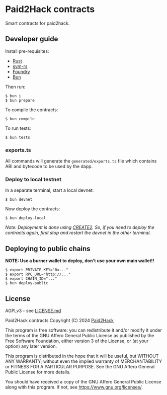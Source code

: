 # Paid2Hack contracts

Smart contracts for paid2hack.

## Developer guide

Install pre-requisites:

* [Rust](https://www.rust-lang.org/tools/install)
* [svm-rs](https://github.com/alloy-rs/svm-rs)
* [Foundry](https://book.getfoundry.sh/)
* [Bun](https://bun.sh/)

Then run:

```shell
$ bun i
$ bun prepare
```

To compile the contracts:

```shell
$ bun compile
```

To run tests:

```
$ bun tests
```

### exports.ts

All commands will generate the `generated/exports.ts` file which contains ABI and bytecode to be used by the dapp.

### Deploy to local testnet

In a separate terminal, start a local devnet:

```shell
$ bun devnet
```

Now deploy the contracts:

```shell
$ bun deploy-local
```

_Note: Deployment is done using [CREATE2](). So, if you need to deploy the contracts again, first stop and restart the devnet in the other terminal._

## Deploying to public chains

**NOTE: Use a burner wallet to deploy, don't use your own main wallet!!**

```shell
$ export PRIVATE_KEY="0x..."
$ export RPC_URL="http://..."
$ export CHAIN_ID="..."
$ bun deploy-public
```

## License

AGPLv3 - see [LICENSE.md](LICENSE.md)

Paid2Hack contracts
Copyright (C) 2024  [Paid2Hack](https://github.com/paid2hack)

This program is free software: you can redistribute it and/or modify
it under the terms of the GNU Affero General Public License as
published by the Free Software Foundation, either version 3 of the
License, or (at your option) any later version.

This program is distributed in the hope that it will be useful,
but WITHOUT ANY WARRANTY; without even the implied warranty of
MERCHANTABILITY or FITNESS FOR A PARTICULAR PURPOSE.  See the
GNU Affero General Public License for more details.

You should have received a copy of the GNU Affero General Public License
along with this program.  If not, see <https://www.gnu.org/licenses/>.
